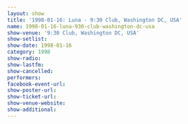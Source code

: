```yaml
---
layout: show
title: '1998-01-16: Luna - 9:30 Club, Washington DC, USA'
name: 1998-01-16-luna-930-club-washington-dc-usa
show-venue: '9:30 Club, Washington DC, USA'
show-setlist: 
show-date: 1998-01-16
category: 1998
show-radio: 
show-lastfm: 
show-cancelled: 
performers: 
facebook-event-url: 
show-poster-url: 
show-ticket-url: 
show-venue-website: 
show-additional: 
---
```


